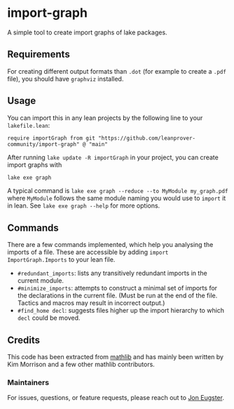 # import-graph

A simple tool to create import graphs of lake packages.


## Requirements

For creating different output formats than `.dot` (for example to create a `.pdf` file), you should have `graphviz` installed.

## Usage

You can import this in any lean projects by the following line to your `lakefile.lean`:

```lean
require importGraph from git "https://github.com/leanprover-community/import-graph" @ "main"
```

After running `lake update -R importGraph` in your project, you can create import graphs with

```bash
lake exe graph
```

A typical command is `lake exe graph --reduce --to MyModule my_graph.pdf` where `MyModule` follows the same module naming you would use to `import` it in lean.
See `lake exe graph --help` for more options.

## Commands

There are a few commands implemented, which help you analysing the imports of a file. These are accessible by adding `import ImportGraph.Imports` to your lean file.

* `#redundant_imports`: lists any transitively redundant imports in the current module.
* `#minimize_imports`: attempts to construct a minimal set of imports for the declarations
  in the current file.
  (Must be run at the end of the file. Tactics and macros may result in incorrect output.)
* `#find_home decl`: suggests files higher up the import hierarchy to which `decl` could be moved.

## Credits

This code has been extracted from [mathlib](https://github.com/leanprover-community/mathlib4) and has mainly been written by Kim Morrison and a few other mathlib contributors.

### Maintainers

For issues, questions, or feature requests, please reach out to [Jon Eugster](https://leanprover.zulipchat.com/#narrow/dm/385895-Jon-Eugster).
